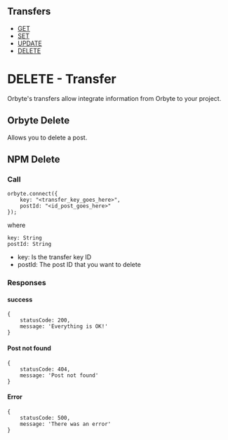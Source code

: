 
<aside style="width: 200px">

## Transfers
- <a href="./get">GET</a>
- <a href="./set.md">SET</a>
- <a href="./update.md">UPDATE</a>
- <a href="./delete.md">DELETE</a>

</aside>
<main >

# DELETE - Transfer
Orbyte's transfers allow integrate information from Orbyte to your project.

## Orbyte Delete
Allows you to delete a post.

## NPM Delete

### Call
    orbyte.connect({
        key: "<transfer_key_goes_here>",
        postId: "<id_post_goes_here>"
    });

where

    key: String
    postId: String

- key: Is the transfer key ID
- postId: The post ID that you want to delete

### Responses
#### success
    {
        statusCode: 200,
        message: 'Everything is OK!'
    }

#### Post not found
    {
        statusCode: 404,
        message: 'Post not found'
    }
#### Error
    {
        statusCode: 500,
        message: 'There was an error'
    }


</main>

